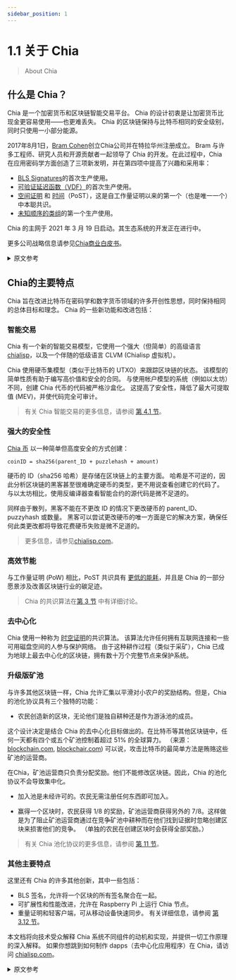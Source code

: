```yaml
---
sidebar_position: 1
---
```


# 1.1 关于 Chia

> About Chia

## 什么是 Chia？

Chia 是一个加密货币和区块链智能交易平台。 Chia 的设计初衷是让加密货币比现金更容易使用——也更难丢失。 Chia 的区块链保持与比特币相同的安全级别，同时只使用一小部分能源。

2017年8月1日，[Bram Cohen](https://www.chia.net/profiles/bram-cohen "Bram Cohen's Chia profile")创立Chia公司并在特拉华州注册成立。 Bram 与许多工程师、研究人员和开源贡献者一起领导了 Chia 的开发。在此过程中，Chia 在应用密码学方面创造了三项新发明，并在第四项中提高了兴趣和采用率：
  * [BLS Signatures](https://github.com/Chia-Network/bls-signatures "Chia's BLS Signatures on GitHub")的首次生产使用。
  * [可验证延迟函数（VDF）](https://github.com/Chia-Network/chiavdf "Chia's VDF on GitHub")的首次生产使用。
  * [空间证明](https://github.com/Chia-Network/chiapos "Chia's Proof of Space repository on GitHub") 和 [时间](https://github.com/Chia-Network/chiavdf "Chia's VDF on GitHub")（PoST），这是自工作量证明以来的第一个（也是唯一一个）中本聪共识。
  * [未知顺序的类组](https://github.com/Chia-Network/vdf-competition/blob/main/classgroups.pdf "Binary quadratic forms white paper, by Lipa Long")的第一个生产使用。

Chia 的主网于 2021 年 3 月 19 日启动。其生态系统的开发正在进行中。

更多公司战略信息请参见[Chia商业白皮书](https://www.chia.net/whitepaper "Chia's business white paper")。

<details>
<summary>原文参考</summary>

## What is Chia?

Chia is a cryptocurrency and blockchain smart transaction platform. Chia was designed from the ground up to make cryptocurrency easier to use -- and harder to lose -- than cash. Chia's blockchain maintains the same level of security as Bitcoin's, while using a fraction of the energy.

On August 1, 2017, [Bram Cohen](https://www.chia.net/profiles/bram-cohen "Bram Cohen's Chia profile") founded the Chia company and incorporated it in the state of Delaware. Bram led the development of Chia, along with many engineers, researchers, and open source contributors. Along the way, Chia created three new inventions in applied cryptography, and advanced the interest and adoption in a fourth:
  * The first production use of [BLS Signatures](https://github.com/Chia-Network/bls-signatures "Chia's BLS Signatures on GitHub").
  * The first production use of a [Verifiable Delay Function (VDF)](https://github.com/Chia-Network/chiavdf "Chia's VDF on GitHub").
  * [Proofs of Space](https://github.com/Chia-Network/chiapos "Chia's Proof of Space repository on GitHub") and [Time](https://github.com/Chia-Network/chiavdf "Chia's VDF on GitHub") (PoST), the first (and only) Nakamoto consensus since Proof of Work.
  * The first production use of [class groups of unknown order](https://github.com/Chia-Network/vdf-competition/blob/main/classgroups.pdf "Binary quadratic forms white paper, by Lipa Long").

Chia's mainnet was launched on March 19, 2021. Development of its ecosystem is ongoing.

For more information on the company's strategies, see [Chia's business white paper](https://www.chia.net/whitepaper "Chia's business white paper").

</details>

## Chia的主要特点

Chia 旨在改进比特币在密码学和数字货币领域的许多开创性思想，同时保持相同的总体目标和理念。 Chia 的一些新功能和改进包括：

### 智能交易

Chia 有一个新的智能交易模型，它使用一个强大（但简单）的高级语言 [chialisp](https://chialisp.com "Chialisp.com")，以及一个伴随的低级语言 CLVM (Chialisp 虚拟机）。

Chia 使用硬币集模型（类似于比特币的 UTXO）来跟踪区块链的状态。 该模型的简单性质有助于编写高价值和安全的合同。 与使用帐户模型的系统（例如以太坊）不同，创建 Chia 代币的代码被严格沙盒化。 这提高了安全性，降低了最大可提取值 (MEV)，并使代码完全可审计。

>有关 Chia 智能交易的更多信息，请参阅 [第 4.1 节](/docs/04coin-set-model/what-is-a-coin "Section 4.1: Coins, Puzzles, and Solutions")。

### 强大的安全性

[Chia 币](https://chialisp.com/docs/coins_spends_and_wallets "Tutorial on Chia's coins") 以一种简单但高度安全的方式创建：

`coinID = sha256(parent_ID + puzzlehash + amount)`

硬币的 ID（sha256 哈希）是存储在区块链上的主要方面。 哈希是不可逆的，因此分析区块链的黑客甚至很难确定硬币的类型，更不用说查看创建它的代码了。 与以太坊相比，使用反编译器查看智能合约的源代码是微不足道的。

同样由于散列，黑客不能在不更改 ID 的情况下更改硬币的 parent_ID、puzzyhash 或数量。 黑客可以尝试更改硬币的唯一方面是它的解决方案，确保任何此类更改都将导致花费硬币失败是微不足道的。

>更多信息，请参见[chialisp.com](https://chialisp.com/ "Chialisp.com")。

### 高效节能

与工作量证明 (PoW) 相比，PoST 共识具有 [更低的能耗](https://chiapower.org "Chia's energy consumption statistics")，并且是 Chia 的一部分
愿景涉及改善区块链行业的碳足迹。

> Chia 的共识算法在[第 3 节](/docs/03consensus/consensus_intro "Section 3.1: Chia Consensus") 中有详细讨论。

### 去中心化

Chia 使用一种称为 [时空证明](https://www.chia.net/assets/ChiaGreenPaper.pdf "Chia's Green Paper")的共识算法。 该算法允许任何拥有互联网连接和一些可用磁盘空间的人参与保护网络。 由于这种耕作过程（类似于采矿），Chia 已成为地球上最去中心化的区块链，拥有数十万个完整节点来保护系统。

### 升级版矿池

与许多其他区块链一样，Chia 允许汇集以平滑对小农户的奖励结构。但是，Chia 的池化协议具有三个独特的功能：

* 农民创造新的区块，无论他们是独自耕种还是作为游泳池的成员。
  
这个设计决定是结合 Chia 的去中心化目标做出的。在比特币等其他区块链中，任何一天都有四个或五个矿池控制着超过 51% 的全球算力。 （来源：[blockchain.com](https://www.blockchain.com/pools "blockchain.com pie chart of Bitcoin's hashrate distribution"), [blockchair.com](https://blockchair.com/bitcoin/charts/hashrate-distribution "blockchair.com pie chart of Bitcoin's hashrate distribution")) 可以说，攻击比特币的最简单方法是贿赂这些矿池的运营商。

在Chia，矿池运营商只负责分配奖励。他们不能修改区块链。因此，Chia 的池化协议不会导致集中化。

* 加入池是未经许可的。农民无需注册任何东西即可加入。

* 赢得一个区块时，农民获得 1/8 的奖励，矿池运营商获得另外的 7/8。这样做是为了阻止矿池运营商通过在竞争矿池中耕种而在他们找到证据时忽略创建区块来损害他们的竞争。 （单独的农民在创建区块时会获得全部奖励。）

>有关 Chia 池化协议的更多信息，请参阅 [第 11 节](/docs/11pooling/pooling "Section 11: Pooling")。

### 其他主要特点

这里还有 Chia 的许多其他创新，其中一些包括：
* BLS 签名，允许将一个区块的所有签名聚合在一起。
* 可扩展性和性能改进，允许在 Raspberry Pi 上运行 Chia 节点。
* 重量证明和轻客户端，可从移动设备快速同步。 有关详细信息，请参阅 [第 3.12 节](/docs/03consensus/light_clients "Section 3.12: Chia Light Clients")。

本文档将向技术受众解释 Chia 系统不同组件的动机和实现，并提供一切工作原理的深入解释。 如果你想跳到如何制作 dapps（去中心化应用程序）在 Chia，请访问 [chialisp.com](https://chialisp.com)。

<details>
<summary>原文参考</summary>

- ## Chia's key features

Chia aims to improve upon Bitcoin's many pioneering ideas in the fields of cryptography and digital currencies, while maintaining the same overall purpose and philosophy. Some of Chia's new features and improvements include:

- ### Smart transactions

Chia has a new smart transaction model, which uses a powerful (yet simple) higher-level language called [chialisp](https://chialisp.com "Chialisp.com"), and an accompanying lower-level language called CLVM (ChiaLisp Virtual Machine).

Chia uses the coin set model (similar to Bitcoin's UTXO) to track the blockchain's state. The simple nature of this model facilitates the writing of high value and secure contracts. Unlike in systems that use the account model such as Ethereum, the code that creates Chia's coins is strongly sandboxed. This increases security, reduces Maximum Extractable Value (MEV), and makes the code fully auditable.

>For more info on Chia's smart transactions, see [Section 4.1](/docs/04coin-set-model/what-is-a-coin "Section 4.1: Coins, Puzzles, and Solutions").

- ### Strong Security

[Chia's coins](https://chialisp.com/docs/coins_spends_and_wallets "Tutorial on Chia's coins") are created in a simple, yet highly secure manner:

`coinID = sha256(parent_ID + puzzlehash + amount)`

The coin's ID (a sha256 hash) is the main aspect that's stored on the blockchain. Hashes are not reversible, so it's very difficult for a hacker analyzing the blockchain to even determine what a coin's type is, let alone to view the code that created it. Contrast that with Ethereum, where it's trivial to view a smart contract's source code by using a decompiler.

Also due to hashing, a hacker cannot change a coin's parent_ID, puzzlehash, or amount without changing the ID as well. The only aspect of a coin that a hacker can attempt to change is its solution, and it's trivial to ensure that any such changes will result in a failure to spend the coin.

>For more info, see [chialisp.com](https://chialisp.com/ "Chialisp.com").

- ### Energy efficient

The PoST consensus has a much [lower energy consumption](https://chiapower.org "Chia's energy consumption statistics") compared to Proof of Work (PoW), and part of Chia's
vision involves improving the carbon footprint of the blockchain industry.

>Chia's consensus algorithm is discussed in detail in [Section 3](/docs/03consensus/consensus_intro "Section 3.1: Chia Consensus").

- ### Decentralized

Chia uses a consensus algorithm called [Proofs of Space and Time](https://www.chia.net/assets/ChiaGreenPaper.pdf "Chia's Green Paper"). This algorithm allows anyone with an internet connection and some free disk space to participate in securing the network. Because of this process of farming (analogous to mining), Chia has become the most decentralized blockchain on the planet, with hundreds of thousands of full nodes securing the system.

- ### Improved Pooling

Like many other blockchains, Chia allows pooling to smooth out the rewards structure for smaller farmers. However, Chia's pooling protocol has three unique features:

  * Farmers create new blocks, whether they're farming solo or as a member of a pool.
  
  This design decision was made in conjunction with Chia's goal of decentralization. In other blockchains such as Bitcoin, four or five pools control over 51% of the global hashrate on any given day. (Sources: [blockchain.com](https://www.blockchain.com/pools "blockchain.com pie chart of Bitcoin's hashrate distribution"), [blockchair.com](https://blockchair.com/bitcoin/charts/hashrate-distribution "blockchair.com pie chart of Bitcoin's hashrate distribution")) Arguably, the easiest way to attack Bitcoin would be to bribe each of these pools' operators.

  In Chia, the pool operators are only responsible for distributing rewards. They cannot modify the blockchain. Therefore, Chia's pooling protocol doesn't lead to increased centralization.

  * Joining a pool is permissionless. Farmers don't need to sign up for anything in order to join.

  * When a block is won, the farmer gets 1/8 of the rewards, and the pool operator gets the other 7/8. This was done to discourage pool operators from harming their competition by farming on a competing pool and neglecting to create a block when they find a proof. (Solo farmers collect the entire reward when they create a block.)

>For more info on Chia's pooling protocol, see [Section 11](/docs/11pooling/pooling "Section 11: Pooling").

- ### Other key features

There are many other innovations in Chia, some of which include:
* BLS signatures, which allow aggregating all of a block's signatures together.
* Scalability and performance improvements, which allow running a Chia node on a Raspberry Pi.
* Weight proofs and light clients, which enable fast syncing from a mobile device. For more info, see [Section 3.12](/docs/03consensus/light_clients "Section 3.12: Chia Light Clients") .

This documentation will explain the motivation and implementation of the different components of the Chia system to a technical audience, and provide in-depth explanations of how everything works. If you would like to skip to how to make dapps (decentralized
apps) on Chia, please visit [chialisp.com](https://chialisp.com).
  
</details>
